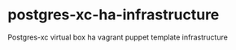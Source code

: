 postgres-xc-ha-infrastructure
=============================

Postgres-xc virtual box ha vagrant puppet template infrastructure
